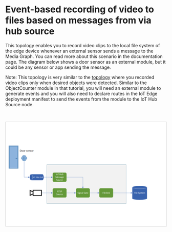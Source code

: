 # Event-based recording of video to files based on messages from via hub source

This topology enables you to record video clips to the local file system of the edge device whenever an external sensor sends a message to the Media Graph. You can read more about this scenario in the documentation page. The diagram below shows a door sensor as an external module, but it could be any sensor or app sending the message.  

Note: This topology is very similar to the [topology](../evr-hubMessage-assets/topology.json) where you recorded video clips only when desired objects were detected. Similar to the ObjectCounter module in that tutorial, you will need an external module to generate events and you will also need to declare routes in the IoT Edge deployment manifest to send the events from the module to the IoT Hub Source node.

<br>
<p align="center">
  <img src="./topology.png" title="Event-based recording of video to files based on messages from via hub source"/>
</p>
<br>
